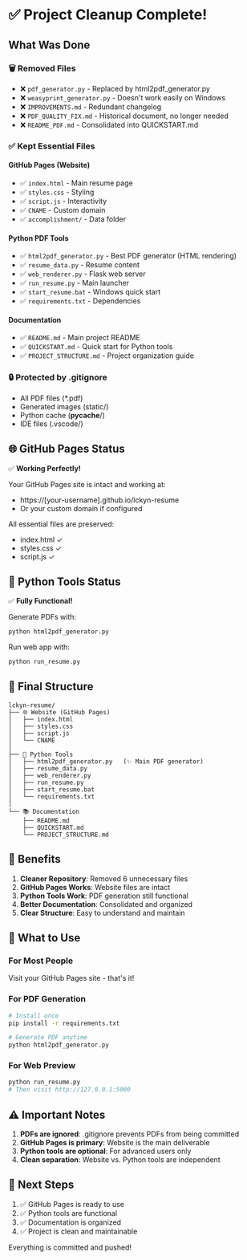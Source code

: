 # ✅ Project Cleanup Complete!

## What Was Done

### 🗑️ Removed Files
- ❌ `pdf_generator.py` - Replaced by html2pdf_generator.py
- ❌ `weasyprint_generator.py` - Doesn't work easily on Windows
- ❌ `IMPROVEMENTS.md` - Redundant changelog
- ❌ `PDF_QUALITY_FIX.md` - Historical document, no longer needed
- ❌ `README_PDF.md` - Consolidated into QUICKSTART.md

### ✅ Kept Essential Files

#### GitHub Pages (Website)
- ✅ `index.html` - Main resume page
- ✅ `styles.css` - Styling
- ✅ `script.js` - Interactivity
- ✅ `CNAME` - Custom domain
- ✅ `accomplishment/` - Data folder

#### Python PDF Tools
- ✅ `html2pdf_generator.py` - Best PDF generator (HTML rendering)
- ✅ `resume_data.py` - Resume content
- ✅ `web_renderer.py` - Flask web server
- ✅ `run_resume.py` - Main launcher
- ✅ `start_resume.bat` - Windows quick start
- ✅ `requirements.txt` - Dependencies

#### Documentation
- ✅ `README.md` - Main project README
- ✅ `QUICKSTART.md` - Quick start for Python tools
- ✅ `PROJECT_STRUCTURE.md` - Project organization guide

### 🔒 Protected by .gitignore
- All PDF files (*.pdf)
- Generated images (static/)
- Python cache (__pycache__/)
- IDE files (.vscode/)

## 🌐 GitHub Pages Status

✅ **Working Perfectly!**

Your GitHub Pages site is intact and working at:
- https://[your-username].github.io/lckyn-resume
- Or your custom domain if configured

All essential files are preserved:
- index.html ✓
- styles.css ✓
- script.js ✓

## 🐍 Python Tools Status

✅ **Fully Functional!**

Generate PDFs with:
```bash
python html2pdf_generator.py
```

Run web app with:
```bash
python run_resume.py
```

## 📁 Final Structure

```
lckyn-resume/
├── 🌐 Website (GitHub Pages)
│   ├── index.html
│   ├── styles.css
│   ├── script.js
│   └── CNAME
│
├── 🐍 Python Tools
│   ├── html2pdf_generator.py   (✨ Main PDF generator)
│   ├── resume_data.py
│   ├── web_renderer.py
│   ├── run_resume.py
│   ├── start_resume.bat
│   └── requirements.txt
│
└── 📚 Documentation
    ├── README.md
    ├── QUICKSTART.md
    └── PROJECT_STRUCTURE.md
```

## 🎯 Benefits

1. **Cleaner Repository**: Removed 6 unnecessary files
2. **GitHub Pages Works**: Website files are intact
3. **Python Tools Work**: PDF generation still functional
4. **Better Documentation**: Consolidated and organized
5. **Clear Structure**: Easy to understand and maintain

## 📝 What to Use

### For Most People
Visit your GitHub Pages site - that's it!

### For PDF Generation
```bash
# Install once
pip install -r requirements.txt

# Generate PDF anytime
python html2pdf_generator.py
```

### For Web Preview
```bash
python run_resume.py
# Then visit http://127.0.0.1:5000
```

## ⚠️ Important Notes

1. **PDFs are ignored**: .gitignore prevents PDFs from being committed
2. **GitHub Pages is primary**: Website is the main deliverable
3. **Python tools are optional**: For advanced users only
4. **Clean separation**: Website vs. Python tools are independent

## 🚀 Next Steps

1. ✅ GitHub Pages is ready to use
2. ✅ Python tools are functional
3. ✅ Documentation is organized
4. ✅ Project is clean and maintainable

Everything is committed and pushed!